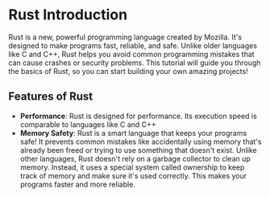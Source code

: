 
# Rust Introduction

Rust is a new, powerful programming language created by Mozilla. It's designed to make programs fast, reliable, and safe. Unlike older languages like C and C++, Rust helps you avoid common programming mistakes that can cause crashes or security problems. This tutorial will guide you through the basics of Rust, so you can start building your own amazing projects!

## Features of Rust

- **Performance**: Rust is designed for performance. Its execution speed is comparable to languages like C and C++
- **Memory Safety**: Rust is a smart language that keeps your programs safe! It prevents common mistakes like accidentally using memory that's already been freed or trying to use something that doesn't exist. Unlike other languages, Rust doesn't rely on a garbage collector to clean up memory. Instead, it uses a special system called ownership to keep track of memory and make sure it's used correctly. This makes your programs faster and more reliable.

